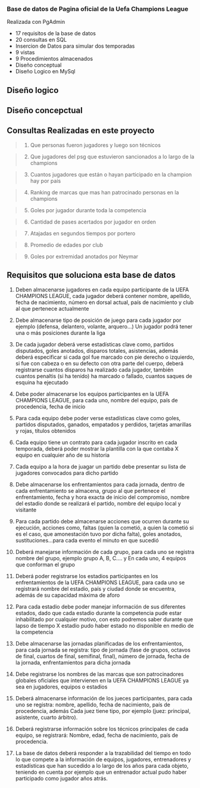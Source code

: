 ### Base de datos de Pagina oficial de la Uefa Champions League 

Realizada con PgAdmin 

- 17 requisitos de la base de datos
- 20 consultas en SQL
- Insercion de Datos para simular dos temporadas 
- 9 vistas
- 9 Procedimientos almacenados 
- Diseño conceptual 
- Diseño Logico en MySql

## Diseño logico

## Diseño concepctual

## Consultas Realizadas en este proyecto


> 1. Que personas fueron jugadores y luego son técnicos

> 2. Que jugadores del psg que estuvieron sancionados a lo largo de la champions                      

> 3. Cuantos jugadores que están o hayan participado en la champion hay por país

> 4. Ranking de marcas que mas han patrocinado personas en la champions

> 5. Goles por jugador durante toda la competencia

> 6. Cantidad de pases acertados por jugador en orden

> 7. Atajadas en segundos tiempos por portero

> 8. Promedio de edades por club

> 9. Goles por extremidad anotados por Neymar


## Requisitos que soluciona esta base de datos

1.	Deben almacenarse jugadores en cada equipo participante de la UEFA CHAMPIONS LEAGUE, cada jugador deberá contener nombre, apellido, fecha de nacimiento, número en dorsal actual, país de nacimiento y club al que pertenece actualmente 

2.	Debe almacenarse tipo de posición de juego para cada jugador por ejemplo (defensa, delantero, volante, arquero...) Un jugador podrá tener una o más posiciones durante la liga

3.	De cada jugador deberá verse estadísticas clave como, partidos disputados, goles anotados, disparos totales, asistencias, además deberá especificar si cada gol fue marcado con pie derecho o izquierdo, si fue con cabeza o en su defecto con otra parte del cuerpo, deberá registrarse cuantos disparos ha realizado cada jugador, también cuantos penaltis (si ha tenido) ha marcado o fallado, cuantos saques de esquina ha ejecutado

4.	Debe poder almacenarse los equipos participantes en la UEFA CHAMPIONS LEAGUE, para cada uno, nombre del equipo, país de procedencia, fecha de inicio

5.	Para cada equipo debe poder verse estadísticas clave como goles, partidos disputados, ganados, empatados y perdidos, tarjetas amarillas y rojas, títulos obtenidos

6.	Cada equipo tiene un contrato para cada jugador inscrito en cada temporada, deberá poder mostrar la plantilla con la que contaba X equipo en cualquier año de su historia 

7.	Cada equipo a la hora de juagar un partido debe presentar su lista de jugadores convocados para dicho partido

8.	Debe almacenarse los enfrentamientos para cada jornada, dentro de cada enfrentamiento se almacena, grupo al que pertenece el enfrentamiento, fecha y hora exacta de inicio del compromiso, nombre del estadio donde se realizará el partido, nombre del equipo local y visitante

9.	Para cada partido debe almacenarse acciones que ocurren durante su ejecución, acciones como, faltas (quien la cometió, a quien la cometió si es el caso, que amonestación tuvo por dicha falta), goles anotados, sustituciones...para cada evento el minuto en que sucedió 

10.	Deberá manejarse información de cada grupo, para cada uno se registra nombre del grupo, ejemplo grupo A, B, C.... y En cada uno, 4 equipos que conforman el grupo 

11.	Deberá poder registrarse los estadios participantes en los enfrentamientos de la UEFA CHAMPIONS LEAGUE, para cada uno se registrará nombre del estadio, país y ciudad donde se encuentra, además de su capacidad máxima de aforo

12.	Para cada estadio debe poder manejar información de sus diferentes estados, dado que cada estadio durante la competencia pude estar inhabilitado por cualquier motivo, con esto podremos saber durante que lapso de tiempo X estadio pudo haber estado no disponible en medio de la competencia 

13.	Debe almacenarse las jornadas planificadas de los enfrentamientos, para cada jornada se registra: tipo de jornada (fase de grupos, octavos de final, cuartos de final, semifinal, final), número de jornada, fecha de la jornada, enfrentamientos para dicha jornada

14.	Debe registrarse los nombres de las marcas que son patrocinadores globales oficiales que intervienen en la UEFA CHAMPIONS LEAGUE ya sea en jugadores, equipos o estadios

15.	Deberá almacenarse información de los jueces participantes, para cada uno se registra: nombre, apellido, fecha de nacimiento, país de procedencia, además Cada juez tiene tipo, por ejemplo (juez: principal, asistente, cuarto árbitro).

16.	Deberá registrarse información sobre los técnicos principales de cada equipo, se registrará: Nombre, edad, fecha de nacimiento, país de procedencia.

17.	La base de datos deberá responder a la trazabilidad del tiempo en todo lo que compete a la información de equipos, jugadores, entrenadores y estadísticas que han sucedido a lo largo de los años para cada objeto, teniendo en cuenta por ejemplo que un entrenador actual pudo haber participado como jugador años atrás.

